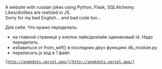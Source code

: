 A website with russian jokes using Python, Flask, SQLAlchemy.  
Likes/dislikes are realized in JS.  
Sorry for my bad English... and bad code too...

Для себя. Что нужно переделать:
-   на главной странице у кнопок лайк/дизлайк одинаковый id. Надо переделать.  
-   избавиться от from_self() в последних двух функциях db_module.py  
-   переписать js код в 1 файл

<code>[http://anekdots.vercel.app/](http://anekdots.vercel.app/)</code>